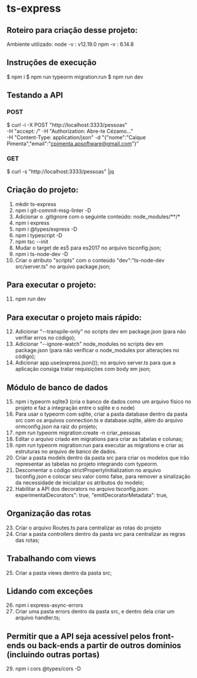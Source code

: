 # ts-express

## Roteiro para criação desse projeto:

Ambiente utilizado:
node -v : v12.19.0 
npm -v : 6.14.8

## Instruções de execução

$ npm i
$ npm run typeorm migration:run
$ npm run dev

## Testando a API
### POST
$ curl -i -X POST "http://localhost:3333/pessoas" \
-H "accept: */*" -H "Authorization: Abre-te Cézamo..."  \
-H "Content-Type: application/json" -d "{\"nome\":\"Caique Pimenta\",\"email\":\"cpimenta.apsoftware@gmail.com\"}"

### GET
$ curl -s "http://localhost:3333/pessoas" |jq

## Criação do projeto:
1. mkdir ts-express
2. npm i git-commit-msg-linter -D
3. Adicionar o .gitignore com o seguinte conteúdo: node_modules/**/*
4. npm i express
5. npm i @types/express -D
6. npm i typescript -D
7. npm tsc --init
8. Mudar o target de es5 para es2017 no arquivo tsconfig.json;
9. npm i ts-node-dev -D
10. Criar o atributo "scripts" com o conteúdo "dev":"ts-node-dev src/server.ts" no arquivo package.json;

## Para executar o projeto:
11. npm run dev

## Para executar o projeto mais rápido:
12. Adicionar "--transpile-only" no scripts dev em package.json (para não verifiar erros no código);
13. Adicionar "--ignore-watch" node_modules no scripts dev em package.json (para não verificar o node_modules por alterações no código);
14. Adicionar app.use(express.json()); no arquivo server.ts para que a aplicação consiga tratar requisições com body em json;

## Módulo de banco de dados
15. npm i typeorm sqlite3 (cria o banco de dados como um arquivo físico no projeto e faz a integração entre o sqlite e o node)
16. Para usar o typeorm com sqlite, criar a pasta database dentro da pasta src com os arquivos connection.ts e database.sqlite, além do arquivo ormconfig.json na raiz do projeto;
17. npm run typeorm migration:create -n criar_pessoas
18. Editar o arquivo criado em migrations para criar as tabelas e colunas;
19. npm run typeorm migration:run para executar as migrations e criar as estruturas no arquivo de banco de dados.
20. Criar a pasta models dentro da pasta src para criar os modelos que irão representar as tabelas no projeto integrando com typeorm.
21. Descomentar o código strictPropertyInitialization no arquivo tsconfig.json e colocar seu valor como false, para remover a sinalização da necessidade de inicializar os atributos do modelo;
22. Habilitar a API dos decorators no arquivo tsconfig.json: experimentalDecorators": true, "emitDecoratorMetadata": true, 

## Organização das rotas
23. Criar o arquivo Routes.ts para centralizar as rotas do projeto
24. Criar a pasta controllers dentro da pasta src para centralizar as regras das rotas;

## Trabalhando com views
25. Criar a pasta views dentro da pasta src;

## Lidando com exceções
26. npm i express-async-errors
27. Criar uma pasta errors dentro da pasta src, e dentro dela criar um arquivo handler.ts;


## Permitir que a API seja acessível pelos front-ends ou back-ends a partir de outros domínios (incluindo outras portas)
29. npm i cors @types/cors -D